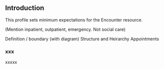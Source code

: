 ## Introduction
This profile sets minimum expectations for the Encounter resource.

(Mention inpatient, outpatient, emergency. Not social care)

Definition / boundary (with diagram)
Structure and Heirarchy
Appointments


### **xxx**
xxxxx